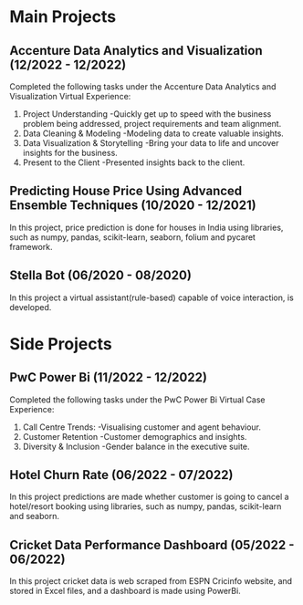 # Main Projects

## Accenture Data Analytics and Visualization (12/2022 - 12/2022)

Completed the following tasks under the Accenture Data Analytics and Visualization Virtual Experience:
1. Project Understanding
   -Quickly get up to speed with the business problem being addressed, project requirements and team alignment.
2. Data Cleaning & Modeling
   -Modeling data to create valuable insights.
3. Data Visualization & Storytelling
   -Bring your data to life and uncover insights for the business.
4. Present to the Client
   -Presented insights back to the client.
    

## Predicting House Price Using Advanced Ensemble Techniques (10/2020 - 12/2021)

In this project, price prediction is done for houses in India using libraries, such as numpy, pandas, scikit-learn, seaborn, folium and pycaret framework.


## Stella Bot (06/2020 - 08/2020)

In this project a virtual assistant(rule-based) capable of voice interaction, is developed.

# Side Projects

## PwC Power Bi (11/2022 - 12/2022)

Completed the following tasks under the PwC Power Bi Virtual Case Experience:
1. Call Centre Trends:
    -Visualising customer and agent behaviour.
2. Customer Retention
    -Customer demographics and insights.
3. Diversity & Inclusion
    -Gender balance in the executive suite.

## Hotel Churn Rate (06/2022 - 07/2022)

In this project predictions are made whether customer is going to cancel a hotel/resort booking using libraries, such as numpy, pandas, scikit-learn and seaborn.

## Cricket Data Performance Dashboard (05/2022 - 06/2022)

In this project cricket data is web scraped from ESPN Cricinfo website, and stored in Excel files, and a dashboard is made using PowerBi.


